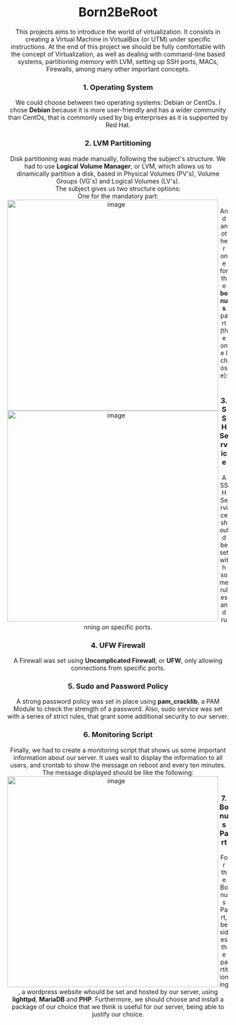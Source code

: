 <h1 align=center>
 Born2BeRoot
</h1>

<p align=center>
 This projects aims to introduce the world of virtualization.
 It consists in creating a Virtual Machine in VirtualBox (or UTM) under specific instructions. At the end of this project we should be fully comfortable with the    concept of Virtualization, as well as dealing with command-line based systems, partitioning memory with LVM, setting up SSH ports, MACs, Firewalls, among many other  important concepts.
</p>

<h3 align=center>
 1. Operating System
</h3>
<p align=center>
 We could choose between two operating systems: Debian or CentOs. I chose <b>Debian</b> because it is more user-friendly and has a wider community than CentOs, that is commonly used by big enterprises as it is supported by Red Hat.
</p>

<h3 align=center>
2. LVM Partitioning
</h3>
<p align=center>
  Disk partitioning was made manually, following the subject's structure. We had to use <b>Logical Volume Manager</b>, or LVM, which allows us to dinamically partition a disk, based in Physical Volumes (PV's), Volume Groups (VG's) and Logical Volumes (LV's).<br>
   The subject gives us two structure options:<br>
   One for the </b>mandatory</b> part:<br>
   <img width="480" alt="image" align=left src="https://user-images.githubusercontent.com/37090738/152538613-51e218dd-3475-4c58-9754-02a28d5ad75d.png"><br>
   And another one for the <b>bonus</b> part (the one I chose):<br>
   <img width="480" alt="image" align=left src="https://user-images.githubusercontent.com/37090738/152537717-3e5d6ea3-3294-4979-8483-68e080db608b.png"><br>
</p>

<h3 align=center>
 3. SSH Service
</h3>
<p align=center>
 A SSH Service should be set with some rules and running on specific ports.
</p>

<h3 align=center>
 4. UFW Firewall
</h3>
<p align=center>
 A Firewall was set using <b>Uncomplicated Firewall</b>, or <b>UFW</b>, only allowing connections from specific ports.
</p>

<h3 align=center>
 5. Sudo and Password Policy
</h3>
<p align=center>
A strong password policy was set in place using <b>pam_cracklib</b>, a PAM Module to check the strength of a password.
Also, sudo service was set with a series of strict rules, that grant some additional security to our server.
</p>

<h3 align=center>
 6. Monitoring Script
</h3>
<p align=center>
 Finally, we had to create a monitoring script that shows us some important information about our server. It uses wall to display the information to all users, and crontab to show the message on reboot and every ten minutes.
 The message displayed should be like the following: <br>
 <img width="480" alt="image" align=left src="https://user-images.githubusercontent.com/37090738/152543786-f66a55c8-bcc9-4101-902a-593c7531f968.png"><br>
</p>

<h3 align=center>
 7. Bonus Part
</h3>
<p align=center>
 For the Bonus Part, besides the partitioning, a wordpress website whould be set and hosted by our server, using <b>lighttpd</b>, <b>MariaDB</b> and <b>PHP</b>.
 Furthermore, we should choose and install a package of our choice that we think is useful for our server, being able to justify our choice.
</p>
